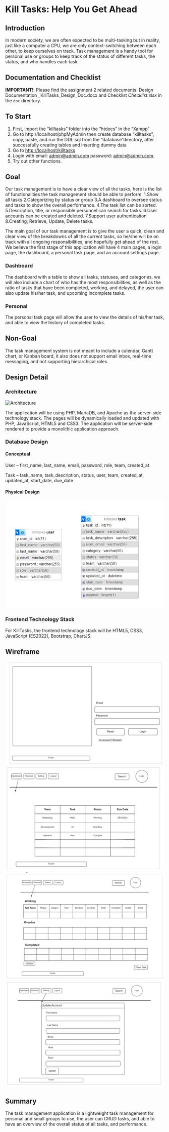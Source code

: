 # Kill Tasks: Help You Get Ahead

## Introduction

In modern society, we are often expected to be multi-tasking but in reality, just like a computer a CPU, we are only context-switching between each other, to keep ourselves on track.
Task management is a handy tool for personal use or groups to keep track of the status of different tasks, the status, and who handles each task.

## Documentation and Checklist

**IMPORTANT!**: Please find the assignment 2 related documents: Design Documentation _KillTasks_Design_Doc.docx  and Checklist _Checklist.xlsx_ in the `doc` directory.

## To Start

1. First, import the “killtasks” folder into the “htdocs” in the “Xampp”
2. Go to http://localhost/phpMyAdmin then create database “killtasks”; copy, paste, and run the DDL.sql from the “database”directory, after successfully creating tables and inserting dummy data
3. Go to [http://localhost/killtasks](http://localhost/killtasks)
4. Login with email: [admin@admin.com](mailto:admin@admin.com) password: [admin@admin.com](mailto:admin@admin.com).
5. Try out other functions.

## Goal

Our task management is to have a clear view of all the tasks, here is the list of functionalities the task management should be able to perform.
1.Show all tasks
2.Categorizing by status or group
3.A dashboard to oversee status and tasks to show the overall performance.
4.The task list can be sorted.
5.Description, title, or responsible personnel can search for tasks.
6.User accounts can be created and deleted.
7.Support user authentication
8.Creating, Retrieve, Update, Delete tasks.

The main goal of our task management is to give the user a quick, clean and clear view of the breakdowns of all the current tasks, so he/she will be on track with all ongoing responsibilities, and hopefully get ahead of the rest.
We believe the first stage of this application will have 4 main pages, a login page, the dashboard, a personal task page, and an account settings page.

### Dashboard

The dashboard with a table to show all tasks, statuses, and categories, we will also include a chart of who has the most responsibilities, as well as the ratio of tasks that have been completed, working, and delayed, the user can also update his/her task, and upcoming incomplete tasks.

### Personal

The personal task page will allow the user to view the details of his/her task, and able to view the history of completed tasks.

## Non-Goal

The task management system is not meant to include a calendar, Gantt chart, or Kanban board, it also does not support email inbox, real-time messaging, and not supporting hierarchical roles.

## Design Detail

### Architecture

![Architecture](./doc/architecture.drawio.png.jpg)

The application will be using PHP, MariaDB, and Apache as the server-side technology stack. The pages will be dynamically loaded and updated with PHP, JavaScript, HTML5 and CSS3. The application will be server-side rendered to provide a monolithic application approach.

### Database Design

#### Conceptual

User – first_name, last_name, email, password, role, team, created_at

Task – task_name, task_description, status, user, team, created_at, updated_at, start_date, due_date

#### Physical Design

![physical design](./doc/physical_design.png)

### Frontend Technology Stack

For KillTasks, the frontend technology stack will be HTML5, CSS3, JavaScript (ES2022), Bootstrap, ChartJS.

## Wireframe

![Login design](./doc/Logout.png)
![Dashboard design](./doc/Dashboard.png)
![Personal page design](./doc/personal.png)
![Settings design](./doc/Setting.png)

## Summary

The task management application is a lightweight task management for personal and small groups to use, the user can CRUD tasks,  and able to have an overview of the overall status of all tasks, and performance.
